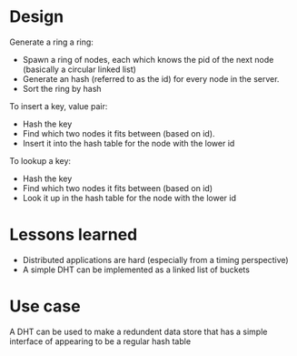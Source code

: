 # Design

Generate a ring a ring:
* Spawn a ring of nodes, each which knows the pid of the next node (basically a circular linked list)
* Generate an hash (referred to as the id) for every node in the server.
* Sort the ring by hash

To insert a key, value pair:
* Hash the key
* Find which two nodes it fits between (based on id).
* Insert it into the hash table for the node with the lower id

To lookup a key:
* Hash the key
* Find which two nodes it fits between (based on id)
* Look it up in the hash table for the node with the lower id

# Lessons learned

* Distributed applications are hard (especially from a timing perspective)
* A simple DHT can be implemented as a linked list of buckets

# Use case

A DHT can be used to make a redundent data store that has a simple interface of appearing to be a regular hash table

